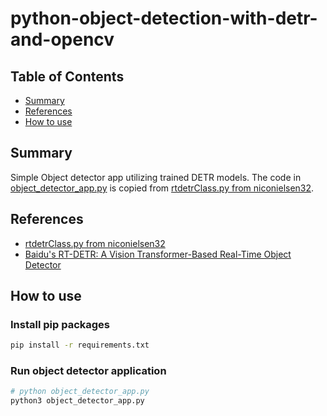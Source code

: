 # python-object-detection-with-detr-and-opencv

## Table of Contents

+ [Summary](#summary)
+ [References](#references)
+ [How to use](#how-to-use)

## Summary

Simple Object detector app utilizing trained DETR models. The code in [object_detector_app.py](./object_detector_app.py) is copied from [rtdetrClass.py from niconielsen32](https://github.com/niconielsen32/DETR/blob/main/rtdetrClass.py).

## References

- [rtdetrClass.py from niconielsen32](https://github.com/niconielsen32/DETR/blob/main/rtdetrClass.py)
- [Baidu's RT-DETR: A Vision Transformer-Based Real-Time Object Detector](https://docs.ultralytics.com/models/rtdetr/)

## How to use

### Install pip packages

```sh
pip install -r requirements.txt
```

### Run object detector application

```sh
# python object_detector_app.py
python3 object_detector_app.py
```